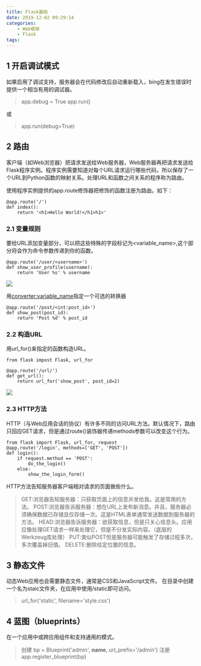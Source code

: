 ```yaml
---
title: Flask基础
date: 2019-12-02 09:29:14
categories:
	- Web框架
	- Flask
tags:
---
```

## 1 开启调试模式
如果启用了调试支持，服务器会在代码修改后自动重新载入，bing在发生错误时提供一个相当有用的调试器。
> app.debug = True
app.run()

或
> app.run(debug=True)

## 2 路由
客户端（如Web浏览器）把请求发送给Web服务器，Web服务器再把请求发送给Flask程序实例。程序实例需要知道对每个URL请求运行哪些代码，所以保存了一个URL到Python函数的映射关系。处理URL和函数之间关系的程序称为路由。

使用程序实例提供的app.route修饰器把修饰的函数注册为路由。如下：

	@app.route('/')
	def index():
		return '<h1>Hello World!</h1>h1>'

### 2.1 变量规则
要给URL添加变量部分，可以把这些特殊的字段标记为<variable_name>,这个部分将会作为命令参数传递到你的函数。

	@app.route('/user/<username>')
	def show_user_profile(username):
		return 'User %s' % username

![](user.png)

用<converter:variable_name>指定一个可选的转换器

	@app.route('/post/<int:post_id>')
	def show_post(post_id):
		return 'Post %d' % post_id

### 2.2 构造URL
用url_for()来指定的函数构造URL。

	from flask impost Flask, url_for

	@app.route('/url/')
	def get_url():
		return url_for('show_post', post_id=2)

![](url.png)

### 2.3 HTTP方法
HTTP（与Web应用会话的协议）有许多不同的访问URL方法。默认情况下，路由只回应GET请求，但是通过route()装饰器传递methods参数可以改变这个行为。

	from flask import Flask, url_for, request
	@app.route('/login', methods=['GET', 'POST'])
	def login():
	    if request.method == 'POST':
	        do_the_login()
	    else:
	        show_the_login_form()

HTTP方法告知服务器客户端相对请求的页面做些什么。
> GET:浏览器告知服务器：只获取页面上的信息并发给我。这是常用的方法。
> POST:浏览器告诉服务器：想在URL上发布新消息。并且，服务器必须确保数据已存储且仅存储一次。这是HTML表单通常发送数据到服务器的方法。
> HEAD:浏览器告诉服务器：欲获取信息，但是只关心信息头。应用应像处理GET请求一样来处理它，但是不分发实际内容。（底层的Werkzeug库处理）
> PUT:类似POST但是服务器可能触发了存储过程多次，多次覆盖掉旧值。
> DELETE:删除给定位置的信息。

## 3 静态文件
动态Web应用也会需要静态文件，通常是CSS和JavaScript文件。
在目录中创建一个名为staic文件夹，在应用中使用/static即可访问。
> url_for('static', filename='style.css')

## 4 蓝图（blueprints）
在一个应用中或跨应用组件和支持通用的模式。
> 创建  bp = Blueprint('admin', __name__, url_prefix='/admin')
> 注册  app.register_blueprint(bp)
